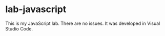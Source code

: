 # lab-javascript

This is my JavaScript lab. There are no issues. It was developed in Visual Studio Code.
